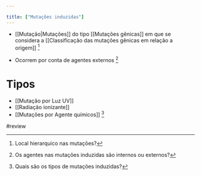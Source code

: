 ```yaml
---

title: ["Mutações induzidas"]
---
```

+ [[Mutação|Mutações]] do tipo [[Mutações gênicas]] em que se considera a [[Classificação das mutações gênicas em relação  a origem]] [^684849]

[^684849]: Local hierarquico nas mutações?

+ Ocorrem por conta de agentes externos [^447062]

[^447062]: Os agentes nas mutações induzidas são internos ou externos?

# Tipos
+ [[Mutação por Luz UV]]
+ [[Radiação ionizante]]
+ [[Mutações por Agente químicos]] [^891963]

[^891963]: Quais são os tipos de mutações induzidas?

#review 
